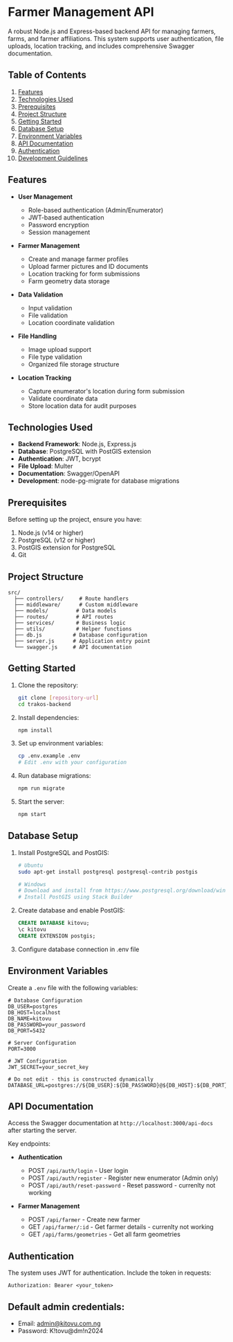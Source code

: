 # Farmer Management API

A robust Node.js and Express-based backend API for managing farmers, farms, and farmer affiliations. This system supports user authentication, file uploads, location tracking, and includes comprehensive Swagger documentation.

## Table of Contents

1. [Features](#features)
2. [Technologies Used](#technologies-used)
3. [Prerequisites](#prerequisites)
4. [Project Structure](#project-structure)
5. [Getting Started](#getting-started)
6. [Database Setup](#database-setup)
7. [Environment Variables](#environment-variables)
8. [API Documentation](#api-documentation)
9. [Authentication](#authentication)
10. [Development Guidelines](#development-guidelines)

## Features

- **User Management**
  - Role-based authentication (Admin/Enumerator)
  - JWT-based authentication
  - Password encryption
  - Session management

- **Farmer Management**
  - Create and manage farmer profiles
  - Upload farmer pictures and ID documents
  - Location tracking for form submissions
  - Farm geometry data storage

- **Data Validation**
  - Input validation
  - File validation
  - Location coordinate validation

- **File Handling**
  - Image upload support
  - File type validation
  - Organized file storage structure

- **Location Tracking**
  - Capture enumerator's location during form submission
  - Validate coordinate data
  - Store location data for audit purposes

## Technologies Used

- **Backend Framework**: Node.js, Express.js
- **Database**: PostgreSQL with PostGIS extension
- **Authentication**: JWT, bcrypt
- **File Upload**: Multer
- **Documentation**: Swagger/OpenAPI
- **Development**: node-pg-migrate for database migrations

## Prerequisites

Before setting up the project, ensure you have:

1. Node.js (v14 or higher)
2. PostgreSQL (v12 or higher)
3. PostGIS extension for PostgreSQL
4. Git

## Project Structure

```
src/
  ├── controllers/     # Route handlers
  ├── middleware/      # Custom middleware
  ├── models/         # Data models
  ├── routes/         # API routes
  ├── services/       # Business logic
  ├── utils/          # Helper functions
  ├── db.js          # Database configuration
  ├── server.js      # Application entry point
  └── swagger.js     # API documentation
```

## Getting Started

1. Clone the repository:
   ```bash
   git clone [repository-url]
   cd trakos-backend
   ```

2. Install dependencies:
   ```bash
   npm install
   ```

3. Set up environment variables:
   ```bash
   cp .env.example .env
   # Edit .env with your configuration
   ```

4. Run database migrations:
   ```bash
   npm run migrate
   ```

5. Start the server:
   ```bash
   npm start
   ```

## Database Setup

1. Install PostgreSQL and PostGIS:
   ```bash
   # Ubuntu
   sudo apt-get install postgresql postgresql-contrib postgis
   
   # Windows
   # Download and install from https://www.postgresql.org/download/windows/
   # Install PostGIS using Stack Builder
   ```

2. Create database and enable PostGIS:
   ```sql
   CREATE DATABASE kitovu;
   \c kitovu
   CREATE EXTENSION postgis;
   ```

3. Configure database connection in .env file

## Environment Variables

Create a `.env` file with the following variables:

```env
# Database Configuration
DB_USER=postgres
DB_HOST=localhost
DB_NAME=kitovu
DB_PASSWORD=your_password
DB_PORT=5432

# Server Configuration
PORT=3000

# JWT Configuration
JWT_SECRET=your_secret_key

# Do not edit - this is constructed dynamically
DATABASE_URL=postgres://${DB_USER}:${DB_PASSWORD}@${DB_HOST}:${DB_PORT}/${DB_NAME}
```

## API Documentation

Access the Swagger documentation at `http://localhost:3000/api-docs` after starting the server.

Key endpoints:

- **Authentication**
  - POST `/api/auth/login` - User login
  - POST `/api/auth/register` - Register new enumerator (Admin only)
  - POST `/api/auth/reset-password` - Reset password - currenlty not working 

- **Farmer Management**
  - POST `/api/farmer` - Create new farmer
  - GET `/api/farmer/:id` - Get farmer details - currenlty not working 
  - GET `/api/farms/geometries` - Get all farm geometries 

## Authentication

The system uses JWT for authentication. Include the token in requests:

```http
Authorization: Bearer <your_token>
```

## Default admin credentials:
- Email: admin@kitovu.com.ng
- Password: K!tovu@dm!n2024


